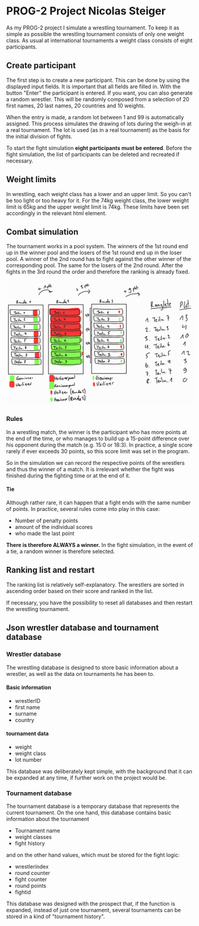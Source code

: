 # PROG-2 Project Nicolas Steiger

As my PROG-2 project I simulate a wrestling tournament. To keep it as simple as possible the wrestling tournament consists of only one weight class. As usual at international tournaments a weight class consists of eight participants.

## Create participant

The first step is to create a new participant. This can be done by using the displayed input fields. It is important that all fields are filled in. With the button "Enter" the participant is entered. If you want, you can also generate a random wrestler. This will be randomly composed from a selection of 20 first names, 20 last names, 20 countries and 10 weights.

When the entry is made, a random lot between 1 and 99 is automatically assigned. This process simulates the drawing of lots during the weigh-in at a real tournament. The lot is used (as in a real tournament) as the basis for the initial division of fights. 

To start the fight simulation **eight participants must be entered**. Before the fight simulation, the list of participants can be deleted and recreated if necessary.
## Weight limits
In wrestling, each weight class has a lower and an upper limit. So you can't be too light or too heavy for it. For the 74kg weight class, the lower weight limit is 65kg and the upper weight limit is 74kg. These limits have been set accordingly in the relevant html element.

## Combat simulation
The tournament works in a pool system. The winners of the 1st round end up in the winner pool and the losers of the 1st round end up in the loser pool. A winner of the 2nd round has to fight against the other winner of the corresponding pool. The same for the losers of the 2nd round. After the fights in the 3rd round the order and therefore the ranking is already fixed.

![Screenshot tournament logic](/assets/images/ScreenshotTurnierlogik.jpg)

### Rules 
In a wrestling match, the winner is the participant who has more points at the end of the time, or who manages to build up a 15-point difference over his opponent during the match (e.g. 15:0 or 18:3). In practice, a single score rarely if ever exceeds 30 points, so this score limit was set in the program.

So in the simulation we can record the respective points of the wrestlers and thus the winner of a match. It is irrelevant whether the fight was finished during the fighting time or at the end of it. 

#### Tie
Although rather rare, it can happen that a fight ends with the same number of points. In practice, several rules come into play in this case:
* Number of penalty points
* amount of the individual scores
* who made the last point

**There is therefore ALWAYS a winner.** In the fight simulation, in the event of a tie, a random winner is therefore selected.

## Ranking list and restart
The ranking list is relatively self-explanatory. The wrestlers are sorted in ascending order based on their score and ranked in the list. 

If necessary, you have the possibility to reset all databases and then restart the wrestling tournament.

## Json wrestler database and tournament database
### Wrestler database
The wrestling database is designed to store basic information about a wrestler, as well as the data on tournaments he has been to. 

#### Basic information

* wrestlerID
* first name
* surname
* country

#### tournament data

* weight
* weight class
* lot number

This database was deliberately kept simple, with the background that it can be expanded at any time, if further work on the project would be.

### Tournament database
The tournament database is a temporary database that represents the current tournament. On the one hand, this database contains basic information about the tournament

* Tournament name
* weight classes
* fight history

and on the other hand values, which must be stored for the fight logic:

* wrestlerindex
* round counter
* fight counter
* round points
* fightid

This database was designed with the prospect that, if the function is expanded, instead of just one tournament, several tournaments can be stored in a kind of "tournament history".